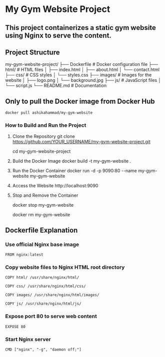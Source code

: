# My Gym Website Project

## This project containerizes a static gym website using Nginx to serve the content.

## Project Structure

my-gym-website-project/
├── Dockerfile            # Docker configuration file
├── html/                 # HTML files
│   ├── index.html
│   ├── about.html
│   └── contact.html
├── css/                  # CSS styles
│   └── styles.css
├── images/               # Images for the website
│   ├── logo.png
│   └── background.jpg
├── js/                   # JavaScript files
│   └── script.js
└── README.md             # Documentation

## Only to pull the Docker image from Docker Hub
 `docker pull ashikahammad/my-gym-website`

### How to Build and Run the Project
1. Clone the Repository
	git clone https://github.com/YOUR_USERNAME/my-gym-website-project.git

	cd my-gym-website-project

2. Build the Docker Image
	docker build -t my-gym-website .

3.  Run the Docker Container
	docker run -d -p 9090:80 --name my-gym-website my-gym-website

4. Access the Website
	http://localhost:9090

5. Stop and Remove the Container
   
	docker stop my-gym-website
	
	docker rm my-gym-website

## Dockerfile Explanation

### Use official Nginx base image

`FROM nginx:latest`  

### Copy website files to Nginx HTML root directory

`COPY html/ /usr/share/nginx/html/`

`COPY css/ /usr/share/nginx/html/css/`

`COPY images/ /usr/share/nginx/html/images/`

`COPY js/ /usr/share/nginx/html/js/`

### Expose port 80 to serve web content

`EXPOSE 80`

### Start Nginx server

`CMD ["nginx", "-g", "daemon off;"] `




